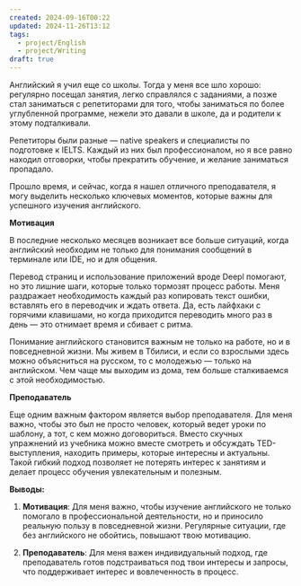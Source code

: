 ```yaml
---
created: 2024-09-16T00:22
updated: 2024-11-26T13:12
tags:
  - project/English
  - project/Writing
draft: true
---
```

Английский я учил еще со школы. Тогда у меня все шло хорошо: регулярно посещал занятия, легко справлялся с заданиями, а позже стал заниматься с репетиторами для того, чтобы заниматься по более углубленной программе, нежели это давали в школе, да и родители к этому подталкивали. 

Репетиторы были разные — native speakers и специалисты по подготовке к IELTS. Каждый из них был профессионалом, но я все равно находил отговорки, чтобы прекратить обучение, и желание заниматься пропадало.

Прошло время, и сейчас, когда я нашел отличного преподавателя, я могу выделить несколько ключевых моментов, которые важны для успешного изучения английского.

**Мотивация**

В последние несколько месяцев возникает все больше ситуаций, когда английский необходим не только для понимания сообщений в терминале или IDE, но и для общения. 

Перевод страниц и использование приложений вроде Deepl помогают, но это лишние шаги, которые только тормозят процесс работы. Меня раздражает необходимость каждый раз копировать текст ошибки, вставлять его в переводчик и ждать ответа. Да, есть лайфхаки с горячими клавишами, но когда приходится переводить много раз в день — это отнимает время и сбивает с ритма.

Понимание английского становится важным не только на работе, но и в повседневной жизни. Мы живем в Тбилиси, и если со взрослыми здесь можно объясниться на русском, то с молодежью — только на английском. Чем чаще мы выходим из дома, тем больше сталкиваемся с этой необходимостью.

**Преподаватель**

Еще одним важным фактором является выбор преподавателя. Для меня важно, чтобы это был не просто человек, который ведет уроки по шаблону, а тот, с кем можно договориться. Вместо скучных упражнений из учебника можно вместе смотреть и обсуждать TED-выступления, находить примеры, которые интересны и актуальны. Такой гибкий подход позволяет не потерять интерес к занятиям и делает процесс обучения увлекательным и полезным.

**Выводы:**
1. **Мотивация**: Для меня важно, чтобы изучение английского не только помогало в профессиональной деятельности, но и приносило реальную пользу в повседневной жизни. Регулярные ситуации, где без английского не обойтись, повышают твою мотивацию.

2. **Преподаватель**: Для меня важен индивидуальный подход, где преподаватель готов подстраиваться под твои интересы и запросы, что поддерживает интерес и вовлеченность в процесс.


